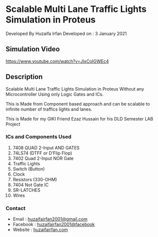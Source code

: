 # Scalable Multi Lane Traffic Lights Simulation in Proteus


Developed By Huzaifa Irfan
Developed on : 3 January 2021

## Simulation Video

https://www.youtube.com/watch?v=JIxCoIGWEc4


## Description
Scalable Multi Lane Traffic Lights Simulation in Proteus
Without any Microcontroller
Using only Logic Gates and ICs.


This is Made from Component based approach and can be scalable to infinite number of traffics lights and lanes.


This is Made for my GIKI Friend Ezaz Hussain for his DLD Semester LAB Project

### ICs and Components Used

1.	7408 QUAD 2-Input AND GATES
2.	74LS74 (DTFF or D’Flip Flop)
3.	7402 Quad 2-Input NOR Gate
4.	Traffic Lights
5.	Switch (Button)
6.	Clock 
7.	Resistors (330-OHM)
8.	7404 Not Gate IC
9.	SR-LATCHES 
10.	Wires


### Contact
* Email : [huzaifairfan2001@gmail.com](mailto:huzaifairfan2001@gmail.com)
* Facebook : [huzaifairfan2001@facebook](https://www.facebook.com/huzaifairfan2001)
* Website : [huzaifairfan.com](http://huzaifairfan.com/)

